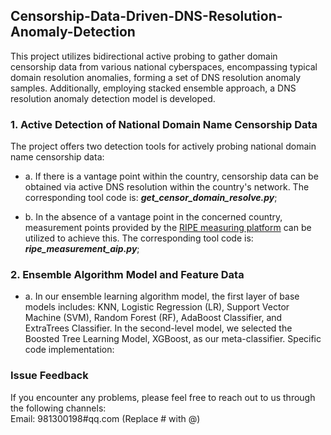 ## Censorship-Data-Driven-DNS-Resolution-Anomaly-Detection
This project utilizes bidirectional active probing to gather domain censorship data from various national cyberspaces, encompassing typical domain resolution anomalies, forming a set of DNS resolution anomaly samples. Additionally, employing stacked ensemble approach, a DNS resolution anomaly detection model is developed.


### 1. Active Detection of National Domain Name Censorship Data
The project offers two detection tools for actively probing national domain name censorship data:

* a. If there is a vantage point within the country, censorship data can be obtained via active DNS resolution within the country's network. 
The corresponding tool code is: *__get_censor_domain_resolve.py__*; 


* b.  In the absence of a vantage point in the concerned country, 
measurement points provided by the [RIPE measuring platform](https://atlas.ripe.net/) can be utilized to achieve this.
The corresponding tool code is: *__ripe_measurement_aip.py__*;

### 2. Ensemble Algorithm Model and Feature Data

* a. In our ensemble learning algorithm model, the first layer of base models includes: KNN, Logistic Regression (LR),
Support Vector Machine (SVM), Random Forest (RF), AdaBoost Classifier, and ExtraTrees Classifier. In the second-level model, we selected the Boosted Tree Learning Model, XGBoost, as our meta-classifier. Specific code implementation: 


### Issue Feedback
If you encounter any problems, please feel free to reach out to us through the following channels: <br>
Email: 981300198#qq.com (Replace # with @)
